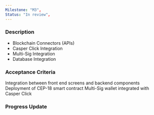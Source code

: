 ```yaml
---
Milestone: "M3",
Status: "In review",
---
```

<!--lang:en--> 
### Description

- Blockchain Connectors (APIs)
- Casper Click Integration
- Multi-Sig Integration
- Database Integration


### Acceptance Criteria

Integration between front end screens and backend components
Deployment of CEP-18 smart contract
Multi-Sig wallet integrated with Casper Click


### Progress Update

